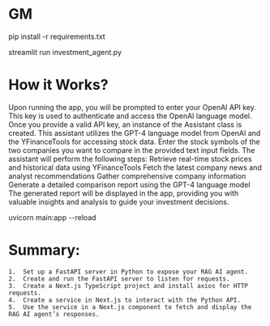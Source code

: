 

# GM

pip install -r requirements.txt

streamlit run investment_agent.py

# How it Works?

Upon running the app, you will be prompted to enter your OpenAI API key. This key is used to authenticate and access the OpenAI language model.
Once you provide a valid API key, an instance of the Assistant class is created. This assistant utilizes the GPT-4 language model from OpenAI and the YFinanceTools for accessing stock data.
Enter the stock symbols of the two companies you want to compare in the provided text input fields.
The assistant will perform the following steps:
Retrieve real-time stock prices and historical data using YFinanceTools
Fetch the latest company news and analyst recommendations
Gather comprehensive company information
Generate a detailed comparison report using the GPT-4 language model
The generated report will be displayed in the app, providing you with valuable insights and analysis to guide your investment decisions.


uvicorn main:app --reload


# Summary:

	1.	Set up a FastAPI server in Python to expose your RAG AI agent.
	2.	Create and run the FastAPI server to listen for requests.
	3.	Create a Next.js TypeScript project and install axios for HTTP requests.
	4.	Create a service in Next.js to interact with the Python API.
	5.	Use the service in a Next.js component to fetch and display the RAG AI agent’s responses.

